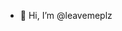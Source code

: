 - 👋 Hi, I’m @leavemeplz





<!---
leavemeplz/leavemeplz is a ✨ special ✨ repository because its `README.md` (this file) appears on your GitHub profile.
You can click the Preview link to take a look at your changes.
--->
